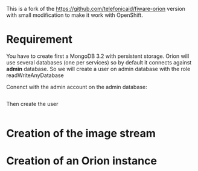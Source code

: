 This is a fork of the https://github.com/telefonicaid/fiware-orion version with small modification to make it work with OpenShift.


# Requirement
You have to create first a MongoDB 3.2 with persistent storage.
Orion will use several databases (one per services) so by default it connects against **admin** database. So we will create a user on admin database with the role readWriteAnyDatabase

Conenct with the admin account on the admin database:
```

```

Then create the user

```

```

# Creation of the image stream



# Creation of an Orion instance
